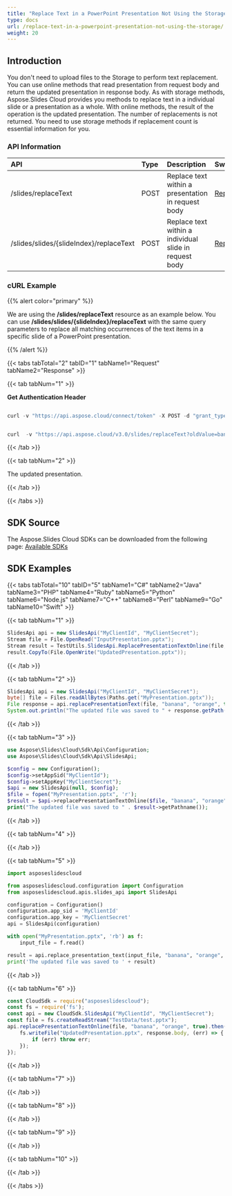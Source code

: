 ```yaml
---
title: "Replace Text in a PowerPoint Presentation Not Using the Storage"
type: docs
url: /replace-text-in-a-powerpoint-presentation-not-using-the-storage/
weight: 20
---
```


## **Introduction**
You don't need to upload files to the Storage to perform text replacement. You can use online methods that read presentation from request body and return the updated presentation in response body. As with storage methods, Aspose.Slides Cloud provides you methods to replace text in a individual slide or a presentation as a whole. With online methods, the result of the operation is the updated presentation. The number of replacements is not returned. You need to use storage methods if replacement count is essential information for you.
### **API Information**

|**API**|**Type**|**Description**|**Swagger Link**|
| :- | :- | :- | :- |
|/slides/replaceText|POST|Replace text within a presentation in request body|[ReplacePresentationTextOnline](https://apireference.aspose.cloud/slides/#/Text/ReplacePresentationTextOnline)|
|/slides/slides/{slideIndex}/replaceText|POST|Replace text within a individual slide in request body|[ReplaceSlideTextOnline](https://apireference.aspose.cloud/slides/#/Text/ReplaceSlideTextOnline)|
### **cURL Example**
{{% alert color="primary" %}} 

We are using the **/slides/replaceText** resource as an example below. You can use **/slides/slides/{slideIndex}/replaceText** with the same query parameters to replace all matching occurrences of the text items in a specific slide of a PowerPoint presentation.

{{% /alert %}} 

{{< tabs tabTotal="2" tabID="1" tabName1="Request" tabName2="Response" >}}

{{< tab tabNum="1" >}}

**Get Authentication Header**

```java

curl -v "https://api.aspose.cloud/connect/token" -X POST -d "grant_type=client_credentials&client_id=78946fb4-3bd4-4d3e-b309-f9e2ff9ac6f9&client_secret=b125f13bf6b76ed81ee990142d841195" -H "Content-Type: application/x-www-form-urlencoded" -H "Accept: application/json"

```

```java

curl  -v "https://api.aspose.cloud/v3.0/slides/replaceText?oldValue=banana&newValue=orange&ignoreCase=true" -F "file1=@InputPresentation.pptx" -H "Authorization: Bearer eyJhbGciOiJSUzI1NiIsInR5cCI6IkpXVCJ9.eyJuYmYiOjE1NjAwMzA4ODMsImV4cCI6MTU2MDExNzI4MywiaXNzIjoiaHR0cHM6Ly9hcGkuYXNwb3NlLmNsb3VkIiwiYXVkIjpbImh0dHBzOi8vYXBpLmFzcG9zZS5jbG91ZC9yZXNvdXJjZXMiLCJhcGkucGxhdGZvcm0iLCJhcGkucHJvZHVjdHMiXSwiY2xpZW50X2lkIjoiNzg5NDZmYjQtM2JkNC00ZDNlLWIzMDktZjllMmZmOWFjNmY5Iiwic2NvcGUiOlsiYXBpLnBsYXRmb3JtIiwiYXBpLnByb2R1Y3RzIl19.bhURwSdcASMrRj4ukvG5rWTT_O2JpzVKH436ekU1CW6ZO7wOqGnE8wtkMdq6oivVzazs8xwbeuJmluFpHLNBco7A0vU56_UXZ5cIsfNCIpTOp6e_lmeHYgOD1rnW8f6y9jWLRoerup2vzqppjbF-8KXZ2HgCOXpos4lzy7GLqWmElW9TGd2uOd3cFEu1rXmkiJzuyjEi1dFdZtvRPvNyqon5R9ZS5rxQ09GhaiRA6DW4HwFTS-jTAPQo0QGfv87b4Gg_DvnUu_JjWlAhIeqWIM72-xmvFQ_20mk-s6H7foiyvJSC65w-XN5AqUyAyE8rAZduIwcS7BuYiQuOqqen4w" --ssl-no-revoke -o "UpdatedPresentation.pptx"

```

{{< /tab >}}

{{< tab tabNum="2" >}}

The updated presentation.

{{< /tab >}}

{{< /tabs >}}

## **SDK Source**
The Aspose.Slides Cloud SDKs can be downloaded from the following page: [Available SDKs](/slides/available-sdks/)
## **SDK Examples**
{{< tabs tabTotal="10" tabID="5" tabName1="C#" tabName2="Java" tabName3="PHP" tabName4="Ruby" tabName5="Python" tabName6="Node.js" tabName7="C++" tabName8="Perl" tabName9="Go" tabName10="Swift" >}}

{{< tab tabNum="1" >}}

```csharp
SlidesApi api = new SlidesApi("MyClientId", "MyClientSecret");
Stream file = File.OpenRead("InputPresentation.pptx");
Stream result = TestUtils.SlidesApi.ReplacePresentationTextOnline(file, "banana", "orange", true);
result.CopyTo(File.OpenWrite("UpdatedPresentation.pptx"));
```

{{< /tab >}}

{{< tab tabNum="2" >}}

```java
SlidesApi api = new SlidesApi("MyClientId", "MyClientSecret");
byte[] file = Files.readAllBytes(Paths.get("MyPresentation.pptx"));
File response = api.replacePresentationText(file, "banana", "orange", true, null);
System.out.println("The updated file was saved to " + response.getPath());
```

{{< /tab >}}

{{< tab tabNum="3" >}}

```php
use Aspose\Slides\Cloud\Sdk\Api\Configuration;
use Aspose\Slides\Cloud\Sdk\Api\SlidesApi;

$config = new Configuration();
$config->setAppSid("MyClientId");
$config->setAppKey("MyClientSecret");
$api = new SlidesApi(null, $config);
$file = fopen("MyPresentation.pptx", 'r');
$result = $api->replacePresentationTextOnline($file, "banana", "orange", true);
print("The updated file was saved to " . $result->getPathname());
```

{{< /tab >}}

{{< tab tabNum="4" >}}

{{< /tab >}}

{{< tab tabNum="5" >}}

```python
import asposeslidescloud

from asposeslidescloud.configuration import Configuration
from asposeslidescloud.apis.slides_api import SlidesApi

configuration = Configuration()
configuration.app_sid = 'MyClientId'
configuration.app_key = 'MyClientSecret'
api = SlidesApi(configuration)

with open("MyPresentation.pptx", 'rb') as f:
    input_file = f.read()

result = api.replace_presentation_text(input_file, "banana", "orange", True)
print('The updated file was saved to ' + result)
```

{{< /tab >}}

{{< tab tabNum="6" >}}

```javascript
const CloudSdk = require("asposeslidescloud");
const fs = require('fs');
const api = new CloudSdk.SlidesApi("MyClientId", "MyClientSecret");
const file = fs.createReadStream("TestData/test.pptx");
api.replacePresentationTextOnline(file, "banana", "orange", true).then((response) => {
    fs.writeFile("UpdatedPresentation.pptx", response.body, (err) => {
        if (err) throw err;
    });
});
```

{{< /tab >}}

{{< tab tabNum="7" >}}

{{< /tab >}}

{{< tab tabNum="8" >}}

{{< /tab >}}

{{< tab tabNum="9" >}}

{{< /tab >}}

{{< tab tabNum="10" >}}

{{< /tab >}}

{{< /tabs >}}
